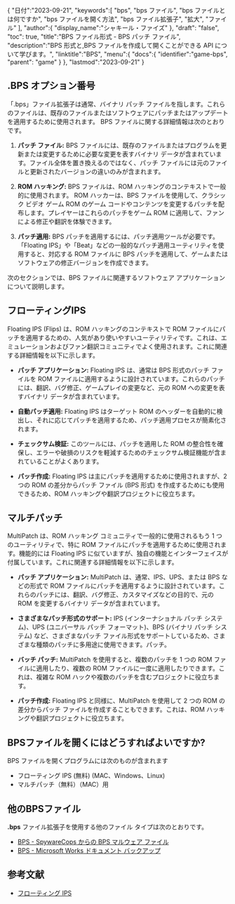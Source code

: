 {
"日付":"2023-09-21",
   "keywords":[
"bps",
"bps ファイル",
"bps ファイルとは何ですか",
"bps ファイルを開く方法",
"bps ファイル拡張子",
"拡大",
"ファイル"
],
   "author":{
"display_name":"シャキール・ファイズ"
},
"draft": "false",
"toc": true,
"title":"BPS ファイル形式 - BPS パッチ ファイル",
   "description":"BPS 形式と,BPS ファイルを作成して開くことができる API について学びます。",
"linktitle":"BPS",
   "menu":{
      "docs":{
         "identifier":"game-bps",
"parent": "game"
}
},
"lastmod":"2023-09-21"
}

## .BPS オプション番号

「.bps」ファイル拡張子は通常、バイナリ パッチ ファイルを指します。これらのファイルは、既存のファイルまたはソフトウェアにパッチまたはアップデートを適用するために使用されます。 BPS ファイルに関する詳細情報は次のとおりです。

1. **パッチ ファイル:** BPS ファイルには、既存のファイルまたはプログラムを更新または変更するために必要な変更を表すバイナリ データが含まれています。ファイル全体を置き換えるのではなく、パッチ ファイルには元のファイルと更新されたバージョンの違いのみが含まれます。

2. **ROM ハッキング:** BPS ファイルは、ROM ハッキングのコンテキストで一般的に使用されます。 ROM ハッカーは、BPS ファイルを使用して、クラシック ビデオ ゲーム ROM のゲーム コードやコンテンツを変更するパッチを配布します。プレイヤーはこれらのパッチをゲーム ROM に適用して、ファンによる修正や翻訳を体験できます。

3. **パッチ適用:** BPS パッチを適用するには、パッチ適用ツールが必要です。 「Floating IPS」や「Beat」などの一般的なパッチ適用ユーティリティを使用すると、対応する ROM ファイルに BPS パッチを適用して、ゲームまたはソフトウェアの修正バージョンを作成できます。

次のセクションでは、BPS ファイルに関連するソフトウェア アプリケーションについて説明します。

## フローティングIPS

Floating IPS (Flips) は、ROM ハッキングのコンテキストで ROM ファイルにパッチを適用するための、人気があり使いやすいユーティリティです。これは、エミュレーションおよびファン翻訳コミュニティでよく使用されます。これに関連する詳細情報を以下に示します。

- **パッチ アプリケーション:** Floating IPS は、通常は BPS 形式のパッチ ファイルを ROM ファイルに適用するように設計されています。これらのパッチには、翻訳、バグ修正、ゲームプレイの変更など、元の ROM への変更を表すバイナリ データが含まれています。

- **自動パッチ適用:** Floating IPS はターゲット ROM のヘッダーを自動的に検出し、それに応じてパッチを適用するため、パッチ適用プロセスが簡素化されます。

- **チェックサム検証:** このツールには、パッチを適用した ROM の整合性を確保し、エラーや破損のリスクを軽減するためのチェックサム検証機能が含まれていることがよくあります。

- **パッチ作成:** Floating IPS は主にパッチを適用するために使用されますが、2 つの ROM の差分からパッチ ファイル (BPS 形式) を作成するためにも使用できるため、ROM ハッキングや翻訳プロジェクトに役立ちます。

## マルチパッチ

MultiPatch は、ROM ハッキング コミュニティで一般的に使用されるもう 1 つのユーティリティで、特に ROM ファイルにパッチを適用するために使用されます。機能的には Floating IPS に似ていますが、独自の機能とインターフェイスが付属しています。これに関連する詳細情報を以下に示します。

- **パッチ アプリケーション:** MultiPatch は、通常、IPS、UPS、または BPS などの形式で ROM ファイルにパッチを適用するように設計されています。これらのパッチには、翻訳、バグ修正、カスタマイズなどの目的で、元の ROM を変更するバイナリ データが含まれています。

- **さまざまなパッチ形式のサポート:** IPS (インターナショナル パッチ システム)、UPS (ユニバーサル パッチ フォーマット)、BPS (バイナリ パッチ システム) など、さまざまなパッチ ファイル形式をサポートしているため、さまざまな種類のパッチに多用途に使用できます。パッチ。

- **バッチ パッチ:** MultiPatch を使用すると、複数のパッチを 1 つの ROM ファイルに適用したり、複数の ROM ファイルに一度に適用したりできます。これは、複雑な ROM ハックや複数のパッチを含むプロジェクトに役立ちます。

- **パッチ作成:** Floating IPS と同様に、MultiPatch を使用して 2 つの ROM の差分からパッチ ファイルを作成することもできます。これは、ROM ハッキングや翻訳プロジェクトに役立ちます。

## BPSファイルを開くにはどうすればよいですか?

BPS ファイルを開くプログラムには次のものが含まれます

- フローティング IPS (無料) (MAC、Windows、Linux)
- マルチパッチ（無料）（MAC）用

## 他のBPSファイル

**.bps** ファイル拡張子を使用する他のファイル タイプは次のとおりです。

- [BPS - SpywareCops からの BPS マルウェア ファイル](/ja/misc/bps-malware/)
- [BPS - Microsoft Works ドキュメント バックアップ](/ja/misc/bps-works/)

## 参考文献
* [フローティング IPS](https://www.gamebrew.org/wiki/Floating_IPS)

